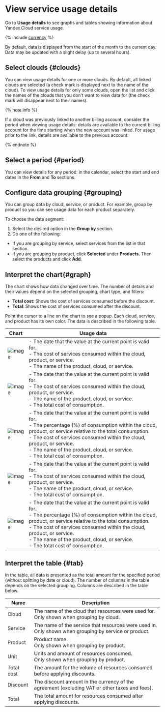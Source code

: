 # View service usage details

Go to **Usage details** to see graphs and tables showing information about Yandex.Cloud service usage.

{% include [currency](../_includes/currency.md) %}

By default, data is displayed from the start of the month to the current day. Data may be updated with a slight delay (up to several hours).

## Select clouds {#clouds}

You can view usage details for one or more clouds.
By default, all linked clouds are selected (a check mark is displayed next to the name of the cloud). To view usage details for only some clouds, open the list and click the names of the clouds that you don't want to view data for (the check mark will disappear next to their names).

{% note info %}

If a cloud was previously linked to another billing account, consider the period when viewing usage details: details are available to the current billing account for the time starting when the new account was linked. For usage prior to the link, details are available to the previous account.

{% endnote %}

## Select a period {#period}

You can view details for any period: in the calendar, select the start and end dates in the **From** and **To** sections.

## Configure data grouping {#grouping}

You can group data by cloud, service, or product. For example, group by product so you can see usage data for each product separately.

To choose the data segment:

1. Select the desired option in the **Group by** section.
1. Do one of the following:

- If you are grouping by service, select services from the list in that section.
- If you are grouping by product, click **Selected** under **Products**. Then select the products and click **Add**.

## Interpret the chart{#graph}

The chart shows how data changed over time.
The number of details and their values depend on the selected grouping, chart type, and filters:

- **Total cost**: Shows the cost of services consumed before the discount.
- **Total**: Shows the cost of services consumed after the discount.

Point the cursor to a line on the chart to see a popup. Each cloud, service, and product has its own color. The data is described in the following table.

| Chart | Usage data |
| ----- | ----- |
| ![image](../_assets/graph-icon.png) | - The date that the value at the current point is valid for.<br/>- The cost of services consumed within the cloud, product, or service. <br/>- The name of the product, cloud, or service. |
| ![image](../_assets/gistogram-icon.png) | - The date that the value at the current point is valid for.<br/>- The cost of services consumed within the cloud, product, or service.<br/>- The name of the product, cloud, or service.<br/>- The total cost of consumption. |
| ![image](../_assets/norm-gistogram-icon.png) | - The date that the value at the current point is valid for.<br/>- The percentage (%) of consumption within the cloud, product, or service relative to the total consumption.<br/>- The cost of services consumed within the cloud, product, or service. <br/>- The name of the product, cloud, or service.<br/>- The total cost of consumption. |
| ![image](../_assets/diagram-icon.png) | - The date that the value at the current point is valid for.<br/>- The cost of services consumed within the cloud, product, or service.<br/>- The name of the product, cloud, or service.<br/>- The total cost of consumption. |
| ![image](../_assets/norm-diagram-icon.png) | - The date that the value at the current point is valid for.<br/>- The percentage (%) of consumption within the cloud, product, or service relative to the total consumption.<br/>- The cost of services consumed within the cloud, product, or service.<br/>- The name of the product, cloud, or service.<br/>- The total cost of consumption. |

## Interpret the table {#tab}

In the table, all data is presented as the total amount for the specified period (without splitting by date or cloud).
The number of columns in the table depends on the selected grouping. Columns are described in the table below.

| Name | Description |
| ----- | ----- |
| Cloud | The name of the cloud that resources were used for. <br/>Only shown when grouping by cloud. |
| Service | The name of the service that resources were used in. <br/>Only shown when grouping by service or product. |
| Product | Product name. <br/>Only shown when grouping by product. |
| Unit | Units and amount of resources consumed. <br/>Only shown when grouping by product. |
| Total cost | The amount for the volume of resources consumed before applying discounts. |
| Discount | The discount amount in the currency of the agreement (excluding VAT or other taxes and fees). |
| Total | The total amount for resources consumed after applying discounts. |

